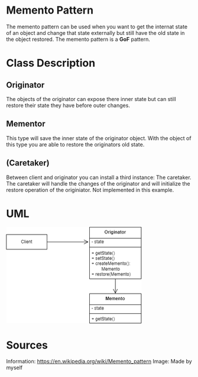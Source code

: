 # Memento Pattern

The memento pattern can be used when you want to get the internat state of an 
object and change that state externally but still have the old state in the object
restored. The memento pattern is a **GoF** pattern.

# Class Description

## Originator

The objects of the originator can expose there inner state but can still restore
their state they have before outer changes.

## Mementor

This type will save the inner state of the originator object. With the object of
this type you are able to restore the originators old state.

## (Caretaker)

Between client and originator you can install a third instance: The caretaker.
The caretaker will handle the changes of the originator and will initialize the
restore operation of the originiator. Not implemented in this example.

# UML

![UML](../../../resource/Memento_UML.png)

# Sources

Information: https://en.wikipedia.org/wiki/Memento_pattern
Image: Made by myself